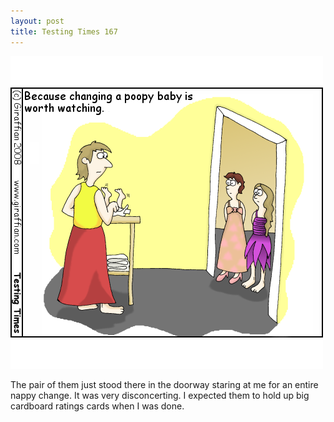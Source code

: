 ```yaml
---
layout: post
title: Testing Times 167
---
```

<img src="/images/tt0167.png">

The pair of them just stood there in the doorway staring at me for an entire nappy change. It was very disconcerting. I expected them to hold up big cardboard ratings cards when I was done.
